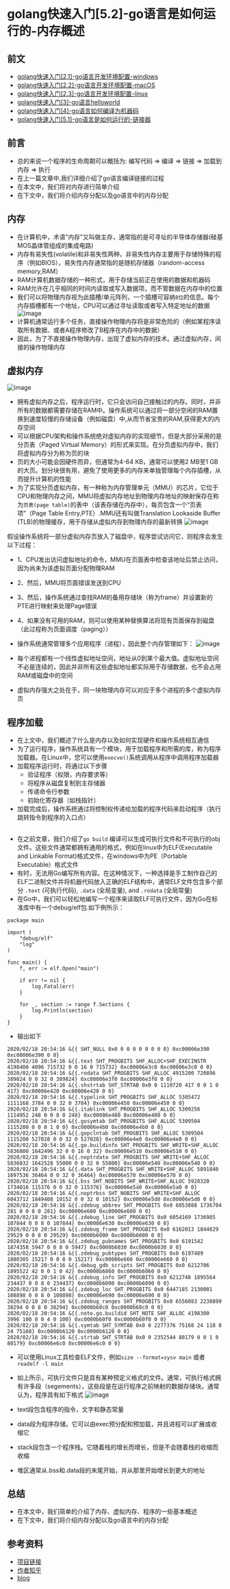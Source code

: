 # golang快速入门[5.2]-go语言是如何运行的-内存概述

## 前文
* [golang快速入门[2.1]-go语言开发环境配置-windows](https://zhuanlan.zhihu.com/p/105462515)
* [golang快速入门[2.2]-go语言开发环境配置-macOS](https://zhuanlan.zhihu.com/p/105551487)
* [golang快速入门[2.3]-go语言开发环境配置-linux](https://zhuanlan.zhihu.com/p/105556890)
* [golang快速入门[3]-go语言helloworld](https://zhuanlan.zhihu.com/p/105776462)
* [golang快速入门[4]-go语言如何编译为机器码](https://zhuanlan.zhihu.com/p/106128892)
* [golang快速入门[5.1]-go语言是如何运行的-链接器](https://zhuanlan.zhihu.com/p/107495939)

## 前言
* 总的来说一个程序的生命周期可以概括为: 编写代码 => 编译 => 链接 => 加载到内存 => 执行
* 在上一篇文章中,我们详细介绍了go语言编译链接的过程
* 在本文中，我们将对内存进行简单介绍
* 在下文中，我们将介绍内存分配以及go语言中的内存分配

## 内存
* 在计算机中，术语"内存"又叫做主存，通常指的是可寻址的半导体存储器(硅基MOS晶体管组成的集成电路)
* 内存有易失性(volatile)和非易失性两种，非易失性内存主要用于存储特殊的程序（例如BIOS），易失性内存通常指的是随机存储器（random-access memory,RAM）
* RAM计算机数据存储的一种形式，用于存储当前正在使用的数据和机器码
* RAM允许在几乎相同的时间内读取或写入数据项，而不管数据在内存中的位置
* 我们可以将物理内存视为此插槽/单元阵列，一个插槽可容纳`8位`的信息。每个内存插槽都有一个地址，CPU可以通过寻址读取或者写入特定地址的数据
![image](../image/golang[5.2]-1.png)
* 计算机通常运行多个任务，直接操作物理内存将是非常危险的（例如某程序读取所有数据、或者A程序修改了B程序在内存中的数据）
* 因此，为了不直接操作物理内存，出现了虚拟内存的技术。通过虚拟内存，间接的操作物理内存

## 虚拟内存
![image](../image/golang[5.2]-2.png)

* 拥有虚拟内存之后，程序运行时，它只会访问自己接触过的内存。同时，并非所有的数据都需要存储在RAM中。操作系统可以通过将一部分空闲的RAM置换到速度较慢的存储设备（例如磁盘）中,从而节省宝贵的RAM,获得更大的内存空间
* 可以根据CPU架构和操作系统绝对虚拟内存的实现细节，但是大部分采用的是分页表（Paged Virtual Memory）的形式来实现。在分页虚拟内存中，我们将虚拟内存分为称为页的块
* 页的大小可能会因硬件而异，但通常为4-64 KB，通常可以使用2 MB至1 GB的大页。划分块很有用，避免了使用更多的内存来单独管理每个内存插槽，从而提升计算机的性能
* 为了实现分页虚拟内存，有一种称为内存管理单元（MMU）的芯片，它位于CPU和物理内存之间，MMU将虚拟内存地址到物理内存地址的映射保存在称为`页表(page table)`的表中（该表存储在内存中），每页包含一个“页表项”（Page Table Entry,PTE）.MMU还有叫做Translation Lookaside Buffer (TLB)的物理缓存，用于存储从虚拟内存到物理内存的最新转换
![image](../image/golang[5.2]-3.png)

假设操作系统将一部分虚拟内存页放入了磁盘中，程序尝试访问它，则程序会发生以下过程：
* 1、CPU发出访问虚拟地址的命令，MMU在页面表中检查该地址后禁止访问，因为尚未为该虚拟页面分配物理RAM
* 2、然后，MMU将页面错误发送到CPU
* 3、然后，操作系统通过查找RAM的备用存储块（称为frame）并设置新的PTE进行映射来处理Page错误
* 4、如果没有可用的RAM，则可以使用某种替换算法将现有页面保存到磁盘（此过程称为页面调度（paging））

* 操作系统通常管理多个应用程序（进程），因此整个内存管理如下：
![image](../image/golang[5.2]-4.png)
* 每个进程都有一个线性虚拟地址空间，地址从0到某个最大值。虚拟地址空间不必是连续的，因此并非所有这些虚拟地址都实际用于存储数据，也不会占用RAM或磁盘中的空间
* 虚拟内存强大之处在于，同一块物理内存可以对应于多个进程的多个虚拟内存页

## 程序加载
* 在上文中，我们概述了什么是内存以及如何实现硬件和操作系统相互通信
* 为了运行程序，操作系统具有一个模块，用于加载程序和所需的库，称为程序加载器。在Linux中，您可以使用`execve()`系统调用从程序中调用程序加载器
* 加载程序运行时，将通过以下步骤
    + 验证程序（权限，内存要求等）
    + 将程序从磁盘复制到主存储器
    + 传递命令行参数
    + 初始化寄存器（如栈指针）
* 加载完成后，操作系统通过将控制权传递给加载的程序代码来启动程序（执行跳转指令到程序的入口点）

##
* 在之前文章，我们介绍了`go build` 编译可以生成可执行文件和不可执行的obj文件。这些文件通常都拥有通用的格式，例如在linux中为ELF(Executable and Linkable Format)格式文件，在windows中为PE（Portable Executable）格式文件
* 有时，无法用Go编写所有内容。在这种情况下，一种选择是手工制作自己的ELF二进制文件并将机器代码放入正确的ELF结构中，通常ELF文件包含多个部分 `.text` (可执行代码), `.data` (全局变量), and `.rodata` (全局常量)
* 在Go中，我们可以轻松地编写一个程序来读取ELF可执行文件，因为Go在标准库中有一个debug/elf包.如下例所示：

```
package main

import (
	"debug/elf"
	"log"
)

func main() {
	f, err := elf.Open("main")

	if err != nil {
		log.Fatal(err)
	}

	for _, section := range f.Sections {
		log.Println(section)
	}
}
```
* 输出如下

```
2020/02/18 20:54:16 &{{ SHT_NULL 0x0 0 0 0 0 0 0 0 0} 0xc00006e390 0xc00006e390 0 0}
2020/02/18 20:54:16 &{{.text SHT_PROGBITS SHF_ALLOC+SHF_EXECINSTR 4198400 4096 715732 0 0 16 0 715732} 0xc00006e3c0 0xc00006e3c0 0 0}
2020/02/18 20:54:16 &{{.rodata SHT_PROGBITS SHF_ALLOC 4915200 720896 389824 0 0 32 0 389824} 0xc00006e3f0 0xc00006e3f0 0 0}
2020/02/18 20:54:16 &{{.shstrtab SHT_STRTAB 0x0 0 1110720 417 0 0 1 0 417} 0xc00006e420 0xc00006e420 0 0}
2020/02/18 20:54:16 &{{.typelink SHT_PROGBITS SHF_ALLOC 5305472 1111168 3784 0 0 32 0 3784} 0xc00006e450 0xc00006e450 0 0}
2020/02/18 20:54:16 &{{.itablink SHT_PROGBITS SHF_ALLOC 5309256 1114952 248 0 0 8 0 248} 0xc00006e480 0xc00006e480 0 0}
2020/02/18 20:54:16 &{{.gosymtab SHT_PROGBITS SHF_ALLOC 5309504 1115200 0 0 0 1 0 0} 0xc00006e4b0 0xc00006e4b0 0 0}
2020/02/18 20:54:16 &{{.gopclntab SHT_PROGBITS SHF_ALLOC 5309504 1115200 527028 0 0 32 0 527028} 0xc00006e4e0 0xc00006e4e0 0 0}
2020/02/18 20:54:16 &{{.go.buildinfo SHT_PROGBITS SHF_WRITE+SHF_ALLOC 5836800 1642496 32 0 0 16 0 32} 0xc00006e510 0xc00006e510 0 0}
2020/02/18 20:54:16 &{{.noptrdata SHT_PROGBITS SHF_WRITE+SHF_ALLOC 5836832 1642528 55000 0 0 32 0 55000} 0xc00006e540 0xc00006e540 0 0}
2020/02/18 20:54:16 &{{.data SHT_PROGBITS SHF_WRITE+SHF_ALLOC 5891840 1697536 36464 0 0 32 0 36464} 0xc00006e570 0xc00006e570 0 0}
2020/02/18 20:54:16 &{{.bss SHT_NOBITS SHF_WRITE+SHF_ALLOC 5928320 1734016 115376 0 0 32 0 115376} 0xc00006e5a0 0xc00006e5a0 0 0}
2020/02/18 20:54:16 &{{.noptrbss SHT_NOBITS SHF_WRITE+SHF_ALLOC 6043712 1849408 10152 0 0 32 0 10152} 0xc00006e5d0 0xc00006e5d0 0 0}
2020/02/18 20:54:16 &{{.zdebug_abbrev SHT_PROGBITS 0x0 6053888 1736704 281 0 0 8 0 281} 0xc00006e600 0xc00006e600 0 0}
2020/02/18 20:54:16 &{{.zdebug_line SHT_PROGBITS 0x0 6054169 1736985 107844 0 0 8 0 107844} 0xc00006e630 0xc00006e630 0 0}
2020/02/18 20:54:16 &{{.zdebug_frame SHT_PROGBITS 0x0 6162013 1844829 29529 0 0 8 0 29529} 0xc0000b6000 0xc0000b6000 0 0}
2020/02/18 20:54:16 &{{.zdebug_pubnames SHT_PROGBITS 0x0 6191542 1874358 5947 0 0 8 0 5947} 0xc0000b6030 0xc0000b6030 0 0}
2020/02/18 20:54:16 &{{.zdebug_pubtypes SHT_PROGBITS 0x0 6197489 1880305 15217 0 0 8 0 15217} 0xc00006e660 0xc00006e660 0 0}
2020/02/18 20:54:16 &{{.debug_gdb_scripts SHT_PROGBITS 0x0 6212706 1895522 42 0 0 1 0 42} 0xc0000b6060 0xc0000b6060 0 0}
2020/02/18 20:54:16 &{{.zdebug_info SHT_PROGBITS 0x0 6212748 1895564 234437 0 0 8 0 234437} 0xc0000b6090 0xc0000b6090 0 0}
2020/02/18 20:54:16 &{{.zdebug_loc SHT_PROGBITS 0x0 6447185 2130001 108898 0 0 8 0 108898} 0xc00006e690 0xc00006e690 0 0}
2020/02/18 20:54:16 &{{.zdebug_ranges SHT_PROGBITS 0x0 6556083 2238899 38294 0 0 8 0 38294} 0xc0000b60c0 0xc0000b60c0 0 0}
2020/02/18 20:54:16 &{{.note.go.buildid SHT_NOTE SHF_ALLOC 4198300 3996 100 0 0 4 0 100} 0xc0000b60f0 0xc0000b60f0 0 0}
2020/02/18 20:54:16 &{{.symtab SHT_SYMTAB 0x0 0 2277376 75168 24 118 8 24 75168} 0xc0000b6120 0xc0000b6120 0 0}
2020/02/18 20:54:16 &{{.strtab SHT_STRTAB 0x0 0 2352544 80179 0 0 1 0 80179} 0xc00006e6c0 0xc00006e6c0 0 0}
```

* 可以使用Linux工具检查ELF文件，例如`size --format=sysv main` 或者 `readelf -l main `
* 如上所示，可执行文件只是具有某种预定义格式的文件。通常，可执行格式拥有许多段（segements），这些段是在运行程序之前映射的数据存储块。通常认为，程序具有如下格式
![image](../image/golang[5.2]-5.png)

* text段包含程序的指令，文字和静态常量
* data段为程序存储。它可以由exec预分配和预加载，并且进程可以扩展或收缩它
* stack段包含一个程序栈。它随着栈的增长而增长，但是不会随着栈的收缩而收缩
* 堆区通常从.bss和.data段的末尾开始，并从那里开始增长到更大的地址

## 总结
* 在本文中，我们简单的介绍了内存、虚拟内存、程序的一些基本概述
* 在下文中，我们将介绍内存分配以及go语言中的内存分配

## 参考资料
* [项目链接](https://github.com/dreamerjackson/theWayToGolang)
* [作者知乎](https://www.zhihu.com/people/ke-ai-de-xiao-tu-ji-71)
* [blog](https://dreamerjonson.com/)